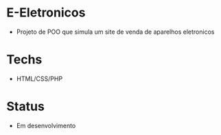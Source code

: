 # E-Eletronicos
- Projeto de POO que simula um site de venda de aparelhos eletronicos
# Techs
- HTML/CSS/PHP
# Status
- Em desenvolvimento
